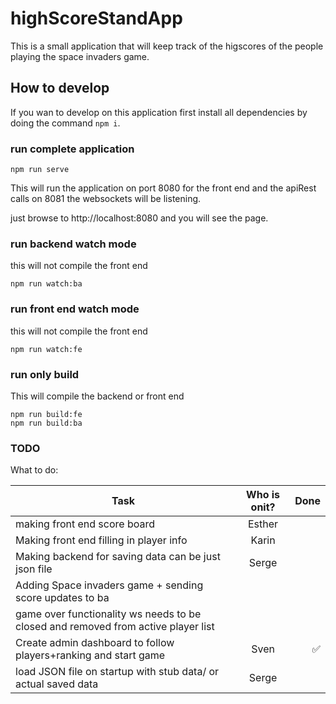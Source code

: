 # highScoreStandApp

This is a small application that will keep track of the higscores of the people playing the space invaders game.

## How to develop

If you wan to develop on this application first install all dependencies by doing the command `npm i`.

### run complete application

```cli
npm run serve
```

This will run the application on port 8080 for the front end and the apiRest calls on 8081 the websockets will be listening.  

just browse to http://localhost:8080 and you will see the page.

### run backend watch mode

this will not compile the front end

```cli
npm run watch:ba
```

### run front end watch mode

this will not compile the front end

```cli
npm run watch:fe
```

### run only build

This will compile the backend or front end

```cli
npm run build:fe
npm run build:ba
```

### TODO

What to do:

| Task                                                                               | Who is onit?  | Done                   |
| ---------------------------------------------------------------------------------- |:-------------:| ----------------------:|
| making front end score board                                                       | Esther        |                        |
| Making front end filling in player info                                            | Karin         |                        |
| Making backend for saving data can be just json file                               | Serge         |                        |
| Adding Space invaders game + sending score updates to ba                           |               |                        |
| game over functionality ws needs to be closed and removed from active player list  |               |                        |
| Create admin dashboard to follow players+ranking and start game                    | Sven          | :white_check_mark:     |
| load JSON file on startup with stub data/ or actual saved data                     | Serge         |                        |
